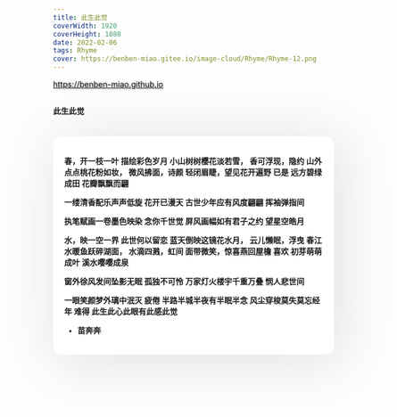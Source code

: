```yaml
---
title: 此生此觉
coverWidth: 1920
coverHeight: 1080
date: 2022-02-06
tags: Rhyme
cover: https://benben-miao.gitee.io/image-cloud/Rhyme/Rhyme-12.png
---
```


<!-- <div style="background-color: #eeeeee; width: 120px; padding:5px 20px; border-radius: 3px;">Read More</div> -->
<!-- more -->

<div class="card">
  <a href="https://benben-miao.github.io" style="text-shadow: 1px 1px 3px #888;">https://benben-miao.github.io</a>
</div>

## 
#### 此生此觉
<br/>
<div class="rhyme">

春，开一枝一叶
描绘彩色岁月
小山树树樱花淡若雪，
香可浮现，隐约
山外点点桃花粉如妆，
微风拂面，诗颜
轻闭眉睫，望见花开遍野
已是
远方碧绿成田
花瓣飘飘而翩

一缕清香配乐声声低旋
花开已漫天
古世少年应有风度翩翩
挥袖弹指间

执笔赋画一卷墨色映染
念你千世觉
屏风画幅如有君子之约
望星空皓月

水，映一空一界
此世何以留恋
蓝天倒映这镜花水月，
云儿懒眠，浮曳
春江水暖鱼跃碎湖面，
水滴四溅，虹间
面带微笑，惊喜燕回屋檐
喜欢
初芽萌萌成叶
溪水嘤嘤成泉

窗外徐风发间坠影无眠
孤独不可怜
万家灯火楼宇千重万叠
悯人悲世间

一眼笑颜梦外璃中泯灭
疲倦
半路半城半夜有半眠半念
风尘穿梭莫失莫忘经年
难得
此生此心此眼有此感此觉

- 苗奔奔
</div>

<style>
.rhyme {
  border-radius: 17px;
  background: #ffffff;
  box-shadow:  9px 9px 100px #dedede,
              -9px -9px 100px #ffffff;
  padding: 20px;
  font-family: 'YouYuan';
  font-weight: bold;
  font-size: 1.0em;
}
</style>
